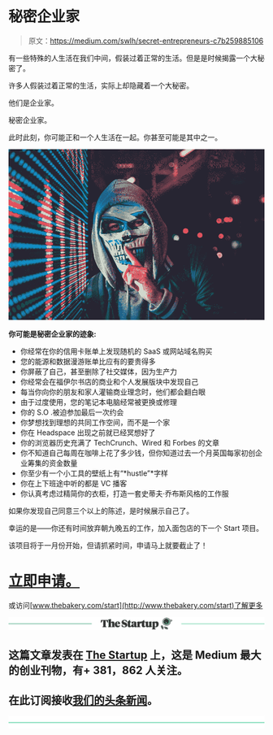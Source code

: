 # 秘密企业家

> 原文：<https://medium.com/swlh/secret-entrepreneurs-c7b259885106>

有一些特殊的人生活在我们中间，假装过着正常的生活。但是是时候揭露一个大秘密了。

许多人假装过着正常的生活，实际上却隐藏着一个大秘密。

他们是企业家。

秘密企业家。

此时此刻，你可能正和一个人生活在一起。你甚至可能是其中之一。

![](img/49982f42c13b80e37a597e0dd91ef1b9.png)

**你可能是秘密企业家的迹象:**

*   你经常在你的信用卡账单上发现随机的 SaaS 或网站域名购买
*   您的能源和数据漫游账单比应有的要贵得多
*   你屏蔽了自己，甚至删除了社交媒体，因为生产力
*   你经常会在福伊尔书店的商业和个人发展版块中发现自己
*   每当你向你的朋友和家人灌输商业理念时，他们都会翻白眼
*   由于过度使用，您的笔记本电脑经常被更换或修理
*   你的 S.O .被迫参加最后一次约会
*   你梦想找到理想的共同工作空间，而不是一个家
*   你在 Headspace 出现之前就已经冥想好了
*   你的浏览器历史充满了 TechCrunch、Wired 和 Forbes 的文章
*   你不知道自己每周在咖啡上花了多少钱，但你知道过去一个月英国每家初创企业筹集的资金数量
*   你至少有一个小工具的壁纸上有“*hustle”*字样
*   你在上下班途中听的都是 VC 播客
*   你认真考虑过精简你的衣柜，打造一套史蒂夫·乔布斯风格的工作服

如果你发现自己同意三个以上的陈述，是时候展示自己了。

幸运的是——你还有时间放弃朝九晚五的工作，加入面包店的下一个 Start 项目。

该项目将于一月份开始，但请抓紧时间，申请马上就要截止了！

# [立即申请。](https://bakery3.typeform.com/to/MeBgZY)

或访问[www.thebakery.com/start](http://www.thebakery.com/start)了解更多

[![](img/308a8d84fb9b2fab43d66c117fcc4bb4.png)](https://medium.com/swlh)

## 这篇文章发表在 [The Startup](https://medium.com/swlh) 上，这是 Medium 最大的创业刊物，有+ 381，862 人关注。

## 在此订阅接收[我们的头条新闻](http://growthsupply.com/the-startup-newsletter/)。

[![](img/b0164736ea17a63403e660de5dedf91a.png)](https://medium.com/swlh)